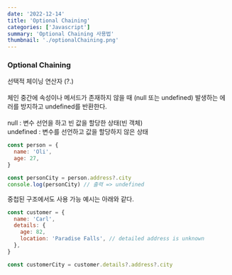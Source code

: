 ```yaml
---
date: '2022-12-14'
title: 'Optional Chaining'
categories: ['Javascript']
summary: 'Optional Chaining 사용법'
thumbnail: './optionalChaining.png'
---
```


### Optional Chaining

선택적 체이닝 연산자 (?.) </br></br>
체인 중간에 속성이나 메서드가 존재하지 않을 때 (null 또는 undefined) 발생하는 에러를 방지하고 undefined를 반환한다.
</br></br>
null : 변수 선언을 하고 빈 값을 할당한 상태(빈 객체) </br>
undefined : 변수를 선언하고 값을 할당하지 않은 상태

```javascript
const person = {
  name: 'Oli',
  age: 27,
}

const personCity = person.address?.city
console.log(personCity) // 출력 => undefined
```

중첩된 구조에서도 사용 가능 예시는 아래와 같다.

```javascript
const customer = {
  name: 'Carl',
  details: {
    age: 82,
    location: 'Paradise Falls', // detailed address is unknown
  },
}

const customerCity = customer.details?.address?.city
```
